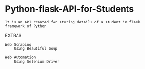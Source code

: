 # Python-flask-API-for-Students
    It is an API created for storing details of a student in flask framework of Python

EXTRAS
    
    Web Scraping
        Using Beautiful Soup
        
    Web Automation
        Using Selenium Driver
    
